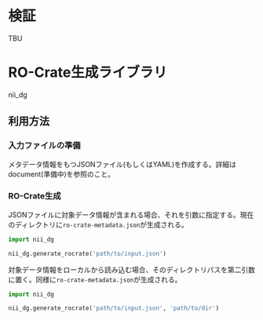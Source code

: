 # 検証
TBU
# RO-Crate生成ライブラリ
nii_dg
## 利用方法
### 入力ファイルの準備
メタデータ情報をもつJSONファイル(もしくはYAML)を作成する。詳細はdocument(準備中)を参照のこと。

### RO-Crate生成 
JSONファイルに対象データ情報が含まれる場合、それを引数に指定する。現在のディレクトリに`ro-crate-metadata.json`が生成される。
```python
import nii_dg

nii_dg.generate_rocrate('path/to/input.json')
```

対象データ情報をローカルから読み込む場合、そのディレクトリパスを第二引数に置く。同様に`ro-crate-metadata.json`が生成される。
```python
import nii_dg

nii_dg.generate_rocrate('path/to/input.json', 'path/to/dir')
```